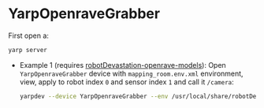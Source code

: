 # YarpOpenraveGrabber

First open a:
```bash
yarp server
```

- Example 1 (requires [robotDevastation-openrave-models](https://github.com/roboticslab-uc3m/robotDevastation-openrave-models)): Open `YarpOpenraveGrabber` device with `mapping_room.env.xml` environment, view, apply to robot index `0` and sensor index `1` and call it `/camera`:
   ```bash
   yarpdev --device YarpOpenraveGrabber --env /usr/local/share/robotDevastation-openrave-models/contexts/openrave/ecro/mapping_room.env.xml --view --robotIndex 0 --sensorIndex 1 --name /camera
   ```
